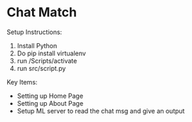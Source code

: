 # Chat Match

Setup Instructions:
1. Install Python
2. Do pip install virtualenv
3. run /Scripts/activate
4. run src/script.py


Key Items:

- Setting up Home Page
- Setting up About Page
- Setup ML server to read the chat msg and give an output
